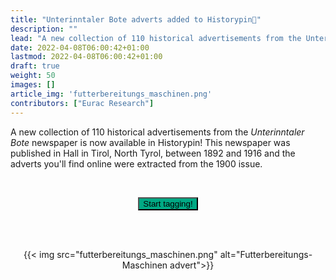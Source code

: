 ```yaml
---
title: "Unterinntaler Bote adverts added to Historypin📍"
description: ""
lead: "A new collection of 110 historical advertisements from the Unterinntaler Bote newspaper is now..."
date: 2022-04-08T06:00:42+01:00
lastmod: 2022-04-08T06:00:42+01:00
draft: true
weight: 50
images: []
article_img: 'futterbereitungs_maschinen.png'
contributors: ["Eurac Research"]
---
```


A new collection of 110 historical advertisements from the _Unterinntaler Bote_ newspaper is now available in Historypin! This newspaper was published in Hall in Tirol, North Tyrol, between 1892 and 1916 and the adverts you'll find online were extracted from the 1900 issue.



<br />


<p style="text-align: center"><a href="https://www.historypin.org/en/zeit-shift/unterinntaler-bote-1900/geo/47.280403,11.505848,15/bounds/47.280403,11.492781,47.280403,11.518916/paging/1" target="_blank"><button type="button" class="btn btn-success" style="background-color: #00A984;">Start tagging!</button></a></p>


<br /><br />


<center>
  {{< img src="futterbereitungs_maschinen.png" alt="Futterbereitungs-Maschinen advert">}}
</center>
 

 
